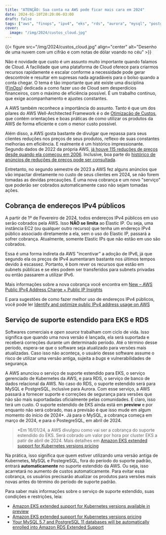 ```yaml
---
title: "ATENÇÃO: Sua conta na AWS pode ficar mais cara em 2024"
date: 2024-01-10T20:20:06-03:00
draft: false
tags: ["aws", "finops", "ipv4", "eks", "rds", "aurora", "mysql", "postgresql", "suporte estendido"]
cover: 
  image: "/img/2024/custos_cloud.jpg"
---
```


{{< figure src="/img/2024/custos_cloud.jpg" align="center" alt="Desenho de uma nuvem com um cifrão e com notas de dólar voando no céu" >}}



Não é novidade que custo é um assunto muito importante quando falamos de Cloud. A facilidade que uma plataforma de Cloud oferece para criarmos recursos rapidamente e escalar conforme a necessidade pode gerar descontrole e resultar em supresas nada agradáveis para o bolso quando a conta chegar. O tema é tão importante que até existe uma disciplina ([FinOps](https://www.finops.org/)) dedicada a como fazer uso de Cloud sem desperdícios financeiros, com o máximo de eficiência possível. É um trabalho contínuo, que exige acompanhamento e ajustes constantes.

A AWS também reconhece a importância do assunto. Tanto é que um dos pilares do AWS Well-Architected Framework é o de [Otimização de Custos](https://docs.aws.amazon.com/wellarchitected/latest/cost-optimization-pillar/welcome.html?ref=wellarchitected-wp), que contém orientações e boas práticas de como utilizar os produtos da AWS de forma eficiente e com o menor custo possível. 

Além disso, a AWS gosta bastante de divulgar que repassa para seus clientes reduções nos preços de seus produtos, reflexo de suas constantes melhorias em eficiência. E realmente é um histórico impressionante. Segundo dados de 2022 da própria AWS, [já houve 115 reduções de preços desde quando ela começou em 2006](https://docs.aws.amazon.com/wellarchitected/latest/cost-optimization-pillar/cost_cloud_financial_management_scheduled.html#:~:text=As%20of%20April%202022%2C%20AWS%20has%20reduced%20prices%20115%20times%20since%20it%20was%20launched%20in%202006). Inclusive, boa parte do [histórico de anúncios de reduções de preços pode ser consultada](https://aws.amazon.com/blogs/aws/category/price-reduction/). 

Entretanto, no segundo semestre de 2023 a AWS fez alguns anúncios que vão impactar diretamente no custo de seus clientes em 2024, se não forem tomadas as devidas precauções. É uma nova cobrança e um novo "serviço" que poderão ser cobrados automaticamente caso não sejam tomadas ações. 


## Cobrança de endereços IPv4 públicos

A partir de 1º de Fevereiro de 2024, todos endereços IPv4 públicos em uso serão cobrados pela AWS. Isso **NÃO se limita** ao Elastic IP. Ou seja, uma instância EC2 (ou qualquer outro recurso) que tenha um endereço IPv4 público associado diretamente a ela, sem o uso do Elastic IP, passará a sofrer cobrança. Atualmente, somente Elastic IPs que não estão em uso são cobrados.

Essa é uma forma indireta da AWS "incentivar" a adoção de IPv6, já que segundo ela os preços de IPv4 aumentaram bastante nos últimos tempos devido à escassez. Portanto, é bom rever os recursos que estão em subnets públicas e se eles podem ser transferidos para subnets privadas ou então passarem a utilizar IPv6.

Mais informações sobre a nova cobrança você encontra em [New – AWS Public IPv4 Address Charge + Public IP Insights](https://aws.amazon.com/blogs/aws/new-aws-public-ipv4-address-charge-public-ip-insights/) 

E para sugestões de como fazer melhor uso de endereços IPv4 públicos, você pode ler [Identify and optimize public IPv4 address usage on AWS](https://aws.amazon.com/blogs/networking-and-content-delivery/identify-and-optimize-public-ipv4-address-usage-on-aws/)


## Serviço de suporte estendido para EKS e RDS

Softwares comerciais e *open source* trabalham com ciclo de vida. Isso significa que quando uma nova versão é lançada, ela será suportada e receberá correções durante um determinado período. Até o término desse período, espera-se que o software seja atualizado para versões mais atualizadas. Caso isso não aconteça, o usuário desse software assume o risco de utilizar uma versão antiga, sujeita a *bugs* e vulnerabilidades de segurança.

A AWS anunciou o serviço de suporte estendido para EKS, o serviço gerenciado de Kubernetes da AWS, e para RDS, o serviço de banco de dados relacional da AWS. No caso do RDS, o suporte estendido será para MySQL e PostgreSQL, inclusive para Aurora. Com esse serviço, a AWS passará a fornecer suporte e correções de segurança para versões que não são mais suportadadas oficialmente pelas comunidades. E claro, isso terá um custo. O suporte estendido de EKS ainda está em **preview** e por enquanto não será cobrado, mas a previsão é que isso mude em algum momento do início de 2024*. Já para o MySQL, a cobrança começa em março de 2024, e para o PostegreSQL, em abril de 2024.

> *Em 16/01/24, a AWS divulgou como vai ser a cobrança do suporte estendido do EKS. Será cobrado um valor por hora por cluster EKS a patir de abril de 2024. Mais detalhes em [Amazon EKS extended support for Kubernetes versions pricing](https://aws.amazon.com/pt/blogs/containers/amazon-eks-extended-support-for-kubernetes-versions-pricing/)

Na prática, isso significa que quem estiver utilizando uma versão antiga de Kubernetes, MySQL e PostegreSQL, fora do período do suporte padrão, entrará **automaticamente** no suporte estendido da AWS. Ou seja, isso acarretará no aumento de custos automaticamente. Para evitar essa cobrança, os usuários precisarão atualizar os produtos para versões mais novas antes do término do período de suporte padrão. 

Para saber mais informações sobre o serviço de suporte estendido, suas condições e restrições, leia:
* [Amazon EKS extended support for Kubernetes versions available in preview](https://aws.amazon.com/blogs/containers/amazon-eks-extended-support-for-kubernetes-versions-available-in-preview/)
* [Amazon EKS extended support for Kubernetes versions pricing](https://aws.amazon.com/pt/blogs/containers/amazon-eks-extended-support-for-kubernetes-versions-pricing/)
* [Your MySQL 5.7 and PostgreSQL 11 databases will be automatically enrolled into Amazon RDS Extended Support](https://aws.amazon.com/blogs/aws/your-mysql-5-7-and-postgresql-11-databases-will-be-automatically-enrolled-into-amazon-rds-extended-support/)